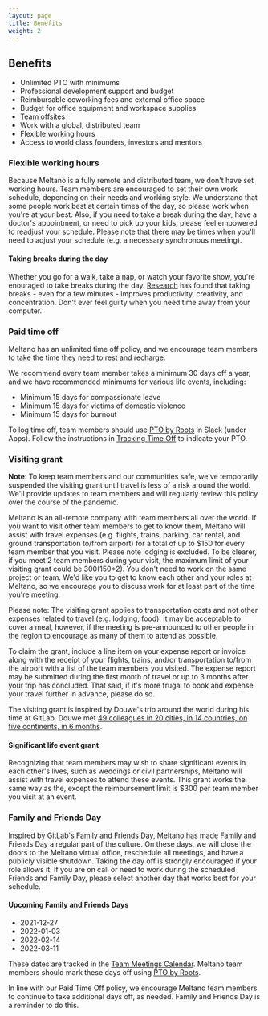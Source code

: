 ```yaml
---
layout: page
title: Benefits
weight: 2
---
```


## Benefits

* Unlimited PTO with minimums
* Professional development support and budget
* Reimbursable coworking fees and external office space
* Budget for office equipment and workspace supplies
* [Team offsites](/company/all-remote#meltano-assemble)
* Work with a global, distributed team
* Flexible working hours
* Access to world class founders, investors and mentors

### Flexible working hours

Because Meltano is a fully remote and distributed team, we don't have set working hours. Team members are encouraged to set their own work schedule, depending on their needs and working style. We understand that some people work best at certain times of the day, so please work when you're at your best. Also, if you need to take a break during the day, have a doctor's appointment, or need to pick up your kids, please feel empowered to readjust your schedule. Please note that there may be times when you'll need to adjust your schedule (e.g. a necessary synchronous meeting). 

#### Taking breaks during the day

Whether you go for a walk, take a nap, or watch your favorite show, you're enouraged to take breaks during the day. [Research](https://www.bbc.com/worklife/article/20190312-the-tiny-breaks-that-ease-your-body-and-reboot-your-brain) has found that taking breaks - even for a few minutes - improves productivity, creativity, and concentration. Don't ever feel guilty when you need time away from your computer. 

### Paid time off

Meltano has an unlimited time off policy, and we encourage team members to take the time they need to rest and recharge. 

We recommend every team member takes a minimum 30 days off a year, and we have recommended minimums for various life events, including:

* Minimum 15 days for compassionate leave 
* Minimum 15 days for victims of domestic violence
* Minimum 15 days for burnout

To log time off, team members should use [PTO by Roots](/company/tech-stack/#pto-by-roots) in Slack (under Apps).
Follow the instructions in [Tracking Time Off](/peopleops/calendars/#tracking-time-off) to indicate your PTO.

### Visiting grant

**Note**: To keep team members and our communities safe, we've temporarily suspended the visiting grant until travel is less of a risk around the world. We'll provide updates to team members and will regularly review this policy over the course of the pandemic.

Meltano is an all-remote company with team members all over the world. If you want to visit other team members to get to know them, Meltano will assist with travel expenses (e.g. flights, trains, parking, car rental, and ground transportation to/from airport) for a total of up to $150 for every team member that you visit. Please note lodging is excluded. To be clearer, if you meet 2 team members during your visit, the maximum limit of your visiting grant could be $300 ($150*2). You don't need to work on the same project or team. We'd like you to get to know each other and your roles at Meltano, so we encourage you to discuss work for at least part of the time you're meeting.

Please note: The visiting grant applies to transportation costs and not other expenses related to travel (e.g. lodging, food). It may be acceptable to cover a meal, however, if the meeting is pre-announced to other people in the region to encourage as many of them to attend as possible.

To claim the grant, include a line item on your expense report or invoice along with the receipt of your flights, trains, and/or transportation to/from the airport with a list of the team members you visited. The expense report may be submitted during the first month of travel or up to 3 months after your trip has concluded. That said, if it's more frugal to book and expense your travel further in advance, please do so.

The visiting grant is inspired by Douwe's trip around the world during his time at GitLab. Douwe met [49 colleagues in 20 cities, in 14 countries, on five continents, in 6 months](https://about.gitlab.com/blog/2017/01/31/around-the-world-in-6-releases/). 

#### Significant life event grant

Recognizing that team members may wish to share significant events in each other's lives, such as weddings or civil partnerships, Meltano will assist with travel expenses to attend these events. This grant works the same way as the, except the reimbursement limit is $300 per team member you visit at an event.

### Family and Friends Day

Inspired by GitLab's [Family and Friends Day](https://about.gitlab.com/company/family-and-friends-day/), Meltano has made Family and Friends Day a regular part of the culture. On these days, we will close the doors to the Meltano virtual office, reschedule all meetings, and have a publicly visible shutdown. Taking the day off is strongly encouraged if your role allows it. If you are on call or need to work during the scheduled Friends and Family Day, please select another day that works best for your schedule.

#### Upcoming Family and Friends Days

* 2021-12-27
* 2022-01-03
* 2022-02-14
* 2022-03-11

These dates are tracked in the [Team Meetings Calendar](calendars). 
Meltano team members should mark these days off using [PTO by Roots](/company/tech-stack/#pto-by-roots).

In line with our Paid Time Off policy, we encourage Meltano team members to continue to take additional days off, as needed. 
Family and Friends Day is a reminder to do this.
